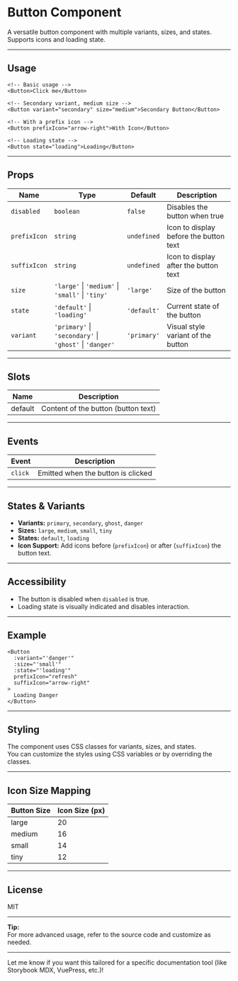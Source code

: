 # Button Component

A versatile button component with multiple variants, sizes, and states.  
Supports icons and loading state.

---

## Usage

```vue
<!-- Basic usage -->
<Button>Click me</Button>

<!-- Secondary variant, medium size -->
<Button variant="secondary" size="medium">Secondary Button</Button>

<!-- With a prefix icon -->
<Button prefixIcon="arrow-right">With Icon</Button>

<!-- Loading state -->
<Button state="loading">Loading</Button>
```

---

## Props

| Name        | Type                                               | Default    | Description                                 |
|-------------|----------------------------------------------------|------------|---------------------------------------------|
| `disabled`  | `boolean`                                          | `false`    | Disables the button when true               |
| `prefixIcon`| `string`                                           | `undefined`| Icon to display before the button text      |
| `suffixIcon`| `string`                                           | `undefined`| Icon to display after the button text       |
| `size`      | `'large'` \| `'medium'` \| `'small'` \| `'tiny'`   | `'large'`  | Size of the button                          |
| `state`     | `'default'` \| `'loading'`                         | `'default'`| Current state of the button                 |
| `variant`   | `'primary'` \| `'secondary'` \| `'ghost'` \| `'danger'` | `'primary'`| Visual style variant of the button          |

---

## Slots

| Name      | Description                        |
|-----------|------------------------------------|
| default   | Content of the button (button text)|

---

## Events

| Event   | Description                        |
|---------|------------------------------------|
| `click` | Emitted when the button is clicked |

---

## States & Variants

- **Variants:** `primary`, `secondary`, `ghost`, `danger`
- **Sizes:** `large`, `medium`, `small`, `tiny`
- **States:** `default`, `loading`
- **Icon Support:** Add icons before (`prefixIcon`) or after (`suffixIcon`) the button text.

---

## Accessibility

- The button is disabled when `disabled` is true.
- Loading state is visually indicated and disables interaction.

---

## Example

```vue
<Button
  :variant="'danger'"
  :size="'small'"
  :state="'loading'"
  prefixIcon="refresh"
  suffixIcon="arrow-right"
>
  Loading Danger
</Button>
```

---

## Styling

The component uses CSS classes for variants, sizes, and states.  
You can customize the styles using CSS variables or by overriding the classes.

---

## Icon Size Mapping

| Button Size | Icon Size (px) |
|-------------|---------------|
| large       | 20            |
| medium      | 16            |
| small       | 14            |
| tiny        | 12            |

---

## License

MIT

---

**Tip:**  
For more advanced usage, refer to the source code and customize as needed.

---

Let me know if you want this tailored for a specific documentation tool (like Storybook MDX, VuePress, etc.)!